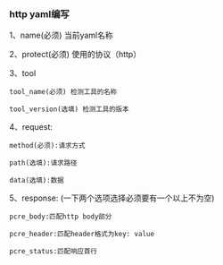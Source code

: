 ### http yaml编写
1、name(必须) 当前yaml名称

2、protect(必须) 使用的协议（http）

3、tool

    tool_name(必须) 检测工具的名称
    
    tool_version(选填) 检测工具的版本

4、request:

    method(必须):请求方式
    
    path(选填):请求路径
    
    data(选填):数据

5、response: (一下两个选项选择必须要有一个以上不为空)

    pcre_body:匹配http body部分
    
    pcre_header:匹配header格式为key: value 
    
    pcre_status:匹配响应首行
